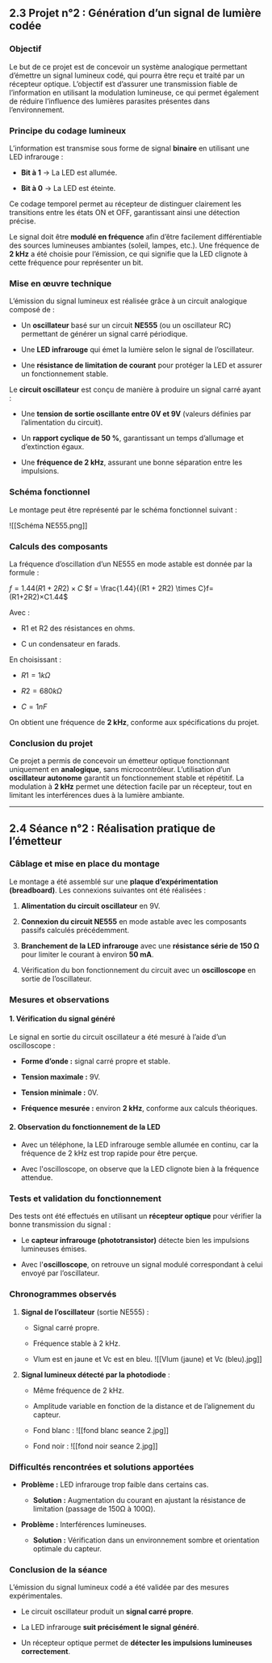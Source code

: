## **2.3 Projet n°2 : Génération d’un signal de lumière codée**

### **Objectif**

Le but de ce projet est de concevoir un système analogique permettant d’émettre un signal lumineux codé, qui pourra être reçu et traité par un récepteur optique. L’objectif est d’assurer une transmission fiable de l’information en utilisant la modulation lumineuse, ce qui permet également de réduire l’influence des lumières parasites présentes dans l’environnement.

### **Principe du codage lumineux**

L’information est transmise sous forme de signal **binaire** en utilisant une LED infrarouge :

- **Bit à 1** → La LED est allumée.
    
- **Bit à 0** → La LED est éteinte.
    

Ce codage temporel permet au récepteur de distinguer clairement les transitions entre les états ON et OFF, garantissant ainsi une détection précise.

Le signal doit être **modulé en fréquence** afin d’être facilement différentiable des sources lumineuses ambiantes (soleil, lampes, etc.). Une fréquence de **2 kHz** a été choisie pour l’émission, ce qui signifie que la LED clignote à cette fréquence pour représenter un bit.

### **Mise en œuvre technique**

L’émission du signal lumineux est réalisée grâce à un circuit analogique composé de :

- Un **oscillateur** basé sur un circuit **NE555** (ou un oscillateur RC) permettant de générer un signal carré périodique.
    
- Une **LED infrarouge** qui émet la lumière selon le signal de l’oscillateur.
    
- Une **résistance de limitation de courant** pour protéger la LED et assurer un fonctionnement stable.


Le **circuit oscillateur** est conçu de manière à produire un signal carré ayant :

- Une **tension de sortie oscillante entre 0V et 9V** (valeurs définies par l’alimentation du circuit).
    
- Un **rapport cyclique de 50 %**, garantissant un temps d’allumage et d’extinction égaux.
    
- Une **fréquence de 2 kHz**, assurant une bonne séparation entre les impulsions.
    

### **Schéma fonctionnel**

Le montage peut être représenté par le schéma fonctionnel suivant :

![[Schéma NE555.png]]

### **Calculs des composants**

La fréquence d’oscillation d’un NE555 en mode astable est donnée par la formule :

$f=1.44(R1+2R2)×C$
$f = \frac{1.44}{(R1 + 2R2) \times C}f=(R1+2R2)×C1.44​$

Avec :

- R1 et R2 des résistances en ohms.
    
- C un condensateur en farads.
    

En choisissant :

- $R1=1kΩ$
    
- $R2=680kΩ$
    
- $C=1nF$
    

On obtient une fréquence de **2 kHz**, conforme aux spécifications du projet.

### **Conclusion du projet**

Ce projet a permis de concevoir un émetteur optique fonctionnant uniquement en **analogique**, sans microcontrôleur. L’utilisation d’un **oscillateur autonome** garantit un fonctionnement stable et répétitif. La modulation à **2 kHz** permet une détection facile par un récepteur, tout en limitant les interférences dues à la lumière ambiante.

---

## **2.4 Séance n°2 : Réalisation pratique de l’émetteur**

### **Câblage et mise en place du montage**

Le montage a été assemblé sur une **plaque d’expérimentation (breadboard)**. Les connexions suivantes ont été réalisées :

1. **Alimentation du circuit oscillateur** en 9V.
    
2. **Connexion du circuit NE555** en mode astable avec les composants passifs calculés précédemment.
    
3. **Branchement de la LED infrarouge** avec une **résistance série de 150 Ω** pour limiter le courant à environ **50 mA**.
    
4. Vérification du bon fonctionnement du circuit avec un **oscilloscope** en sortie de l’oscillateur.
    

### **Mesures et observations**

#### **1. Vérification du signal généré**

Le signal en sortie du circuit oscillateur a été mesuré à l’aide d’un oscilloscope :

- **Forme d’onde :** signal carré propre et stable.
    
- **Tension maximale :** 9V.
    
- **Tension minimale :** 0V.
    
- **Fréquence mesurée :** environ **2 kHz**, conforme aux calculs théoriques.
    

#### **2. Observation du fonctionnement de la LED**

- Avec un téléphone, la LED infrarouge semble allumée en continu, car la fréquence de 2 kHz est trop rapide pour être perçue.
    
- Avec l'oscilloscope, on observe que la LED clignote bien à la fréquence attendue.
    

### **Tests et validation du fonctionnement**

Des tests ont été effectués en utilisant un **récepteur optique** pour vérifier la bonne transmission du signal :

- Le **capteur infrarouge (phototransistor)** détecte bien les impulsions lumineuses émises.
    
- Avec l'**oscilloscope**, on retrouve un signal modulé correspondant à celui envoyé par l’oscillateur.
    

### **Chronogrammes observés**

1. **Signal de l’oscillateur** (sortie NE555) :
    
    - Signal carré propre.
        
    - Fréquence stable à 2 kHz.
		
	- Vlum est en jaune et Vc est en bleu.
	 ![[Vlum (jaune) et Vc (bleu).jpg]]
	
2. **Signal lumineux détecté par la photodiode** :
    
    - Même fréquence de 2 kHz.
        
    - Amplitude variable en fonction de la distance et de l’alignement du capteur.
	    
    - Fond blanc :
     ![[fond blanc seance 2.jpg]]
	- Fond noir :
	![[fond noir seance 2.jpg]]
### **Difficultés rencontrées et solutions apportées**

- **Problème :** LED infrarouge trop faible dans certains cas.
    
    - **Solution :** Augmentation du courant en ajustant la résistance de limitation (passage de 150Ω à 100Ω).
        
- **Problème :** Interférences lumineuses.
    
    - **Solution :** Vérification dans un environnement sombre et orientation optimale du capteur.
        

### **Conclusion de la séance**

L’émission du signal lumineux codé a été validée par des mesures expérimentales.

- Le circuit oscillateur produit un **signal carré propre**.
    
- La LED infrarouge **suit précisément le signal généré**.
    
- Un récepteur optique permet de **détecter les impulsions lumineuses correctement**.